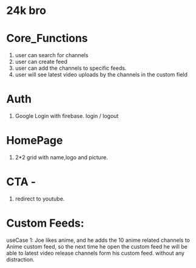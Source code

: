 # 24k bro

# Core_Functions 

1. user can search for channels
2. user can create  feed
3. user can add the channels to specific feeds.
4. user will see latest video uploads by the channels in the custom field


# Auth 
1. Google Login with firebase. login / logout

# HomePage 
1. 2*2 grid with name,logo and picture.


# CTA - 
1. redirect to youtube.


# Custom Feeds:

 useCase 1: Joe likes anime, and he adds the 10 anime related channels to Anime custom feed, so the next time he open the custom feed he will be able to latest video release channels form his custom feed. without any distraction.

